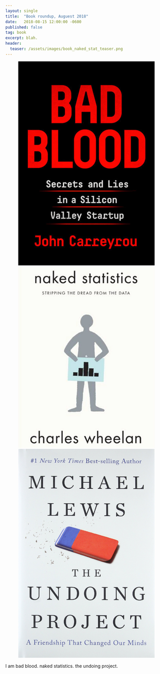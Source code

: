 ```yaml
---
layout: single
title:  "Book roundup, Auguest 2018"
date:   2018-08-15 12:00:00 -0600
published: false
tag: book
excerpt: blah.
header:
  teaser: /assets/images/book_naked_stat_teaser.png
---
```


<figure class="third">
<a href="/assets/images/book_bad_blood.jpg"><img src="/assets/images/book_bad_blood.jpg" ></a>
<a href="/assets/images/book_naked_statistics.jpg"><img src="/assets/images/book_naked_statistics.jpg"></a>
<a href="/assets/images/book_the_undoing_project.jpg"><img src="/assets/images/book_the_undoing_project.jpg"></a>
</figure>
I am 
bad blood.
naked statistics.
the undoing project.